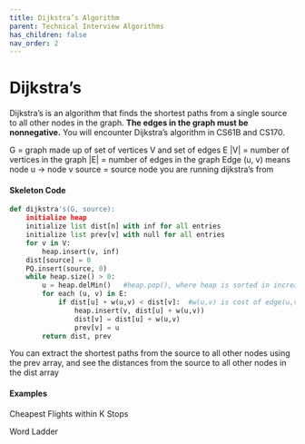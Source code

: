 ```yaml
---
title: Dijkstra’s Algorithm
parent: Technical Interview Algorithms
has_children: false
nav_order: 2
---
```


# Dijkstra’s

Dijkstra’s is an algorithm that finds the shortest paths from a single source to all other nodes in the graph. **The edges in the graph must be nonnegative.** You will encounter Dijkstra’s algorithm in CS61B and CS170. 


G = graph made up of set of vertices V and set of edges E
|V| = number of vertices in the graph
|E| = number of edges in the graph
Edge (u, v) means node u → node v
source = source node you are running dijkstra’s from


#### Skeleton Code

```python
def dijkstra's(G, source):
	initialize heap
	initialize list dist[n] with inf for all entries
	initialize list prev[v] with null for all entries
	for v in V:
		heap.insert(v, inf)
	dist[source] = 0
	PQ.insert(source, 0)
	while heap.size() > 0:
		u = heap.delMin()	#heap.pop(), where heap is sorted in increasing order
		for each (u, v) in E:
			if dist[u] + w(u,v) < dist[v]:	#w(u,v) is cost of edge(u,v)
				heap.insert(v, dist[u] + w(u,v))
				dist[v] = dist[u] + w(u,v)
				prev[v] = u
		return dist, prev

```


You can extract the shortest paths from the source to all other nodes using the prev array, and see the distances from the source to all other nodes in the dist array


#### Examples


Cheapest Flights within K Stops



Word Ladder